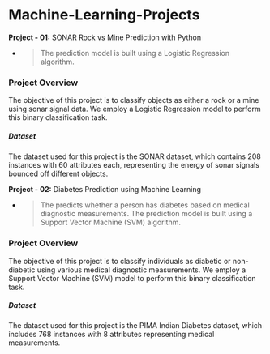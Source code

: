 # Machine-Learning-Projects


<b>Project - 01:</b> SONAR Rock vs Mine Prediction with Python
 - > The prediction model is built using a Logistic Regression algorithm.

<h3>Project Overview</h3>
The objective of this project is to classify objects as either a rock or a mine using sonar signal data. We employ a Logistic Regression model to perform this binary classification task.

<h5>Dataset</h5>
The dataset used for this project is the SONAR dataset, which contains 208 instances with 60 attributes each, representing the energy of sonar signals bounced off different objects.


<b>Project - 02:</b> Diabetes Prediction using Machine Learning
- > The predicts whether a person has diabetes based on medical diagnostic measurements. The prediction model is built using a Support Vector Machine (SVM) algorithm.

<h3>Project Overview</h3>
The objective of this project is to classify individuals as diabetic or non-diabetic using various medical diagnostic measurements. We employ a Support Vector Machine (SVM) model to perform this binary classification task.

<h5>Dataset</h5>
The dataset used for this project is the PIMA Indian Diabetes dataset, which includes 768 instances with 8 attributes representing medical measurements.
